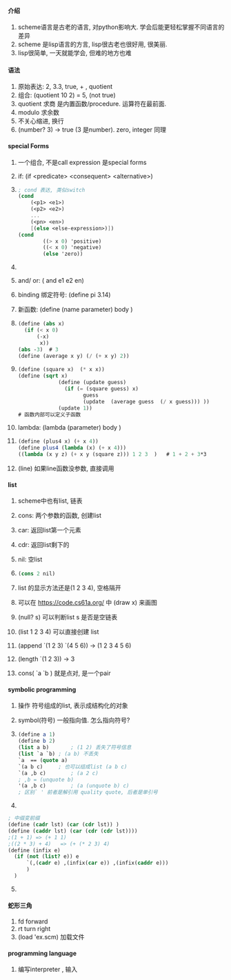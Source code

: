 #### 介绍

1. scheme语言是古老的语言, 对python影响大. 学会后能更轻松掌握不同语言的差异
2. scheme 是lisp语言的方言, lisp很古老也很好用, 很美丽.
3. lisp很简单, 一天就能学会, 但难的地方也难



#### 语法

1. 原始表达: 2, 3.3, true, + , quotient
2. 组合:  (quotient 10 2) = 5, (not true)
3. quotient 求商 是内置函数/procedure. 运算符在最前面.
4. modulo 求余数
5. 不关心缩进, 换行
6. (number? 3)  -> true (3 是number). zero, integer 同理



#### special Forms

1. 一个组合, 不是call expression 是special forms

2. if: (if \<predicate> \<consequent> \<alternative>) 

3. ```scheme
   ; cond 表达, 类似switch
   (cond
       (<p1> <e1>)
       (<p2> <e2>)
       ...
       (<pn> <en>)
       [(else <else-expression>)])
   (cond
           ((> x 0) 'positive)
           ((< x 0) 'negative)
           (else 'zero))
   ```

4. 

5. and/ or: ( and  e1  e2 en)

6. binding 绑定符号: (define pi 3.14)

7. 新函数: (define (name  parameter)  body )

8. ```scheme
   (define (abs x)
     (if (< x 0)
         (-x)
          x))
   (abs -3)  # 3
   (define (average x y) (/ (+ x y) 2))
   ```

9. ```scheme
   (define (square x)  (* x x))
   (define (sqrt x)
                (define (update guess)
                  (if (= (square guess) x)
                        guess
                        (update  (average guess  (/ x guess))) ))
                (update 1))
   # 函数内部可以定义子函数
   ```

10. lambda:  (lambda  (parameter)  body )

11. ```scheme
    (define (plus4 x) (+ x 4))
    (define plus4 (lambda (x) (+ x 4)))
    ((lambda (x y z) (+ x y (square z))) 1 2 3  )	# 1 + 2 + 3*3
    ```

12. (line) 如果line函数没参数, 直接调用

    

#### list

1. scheme中也有list, 链表

2. cons: 两个参数的函数, 创建list

3. car:  返回list第一个元素

4. cdr: 返回list剩下的

5. nil: 空list

6. ```scheme
   (cons 2 nil)
   ```

7. list 的显示方法还是(1 2 3 4), 空格隔开

8. 可以在 https://code.cs61a.org/  中 (draw x) 来画图

9. (null? s) 可以判断list  s 是否是空链表

10. (list 1 2 3 4) 可以直接创建 list

11. (append \`(1 2 3) \`(4 5 6))  -> (1 2 3 4 5 6)

12. (length `(1 2 3))  -> 3 

13. cons( \`a \`b ) 就是点对, 是一个pair

#### symbolic programming

1. 操作 符号组成的list, 表示成结构化的对象

2. symbol(符号) 一般指向值. 怎么指向符号?

3. ```scheme
   (define a 1)
   (define b 2)
   (list a b)		; (1 2) 丢失了符号信息
   (list `a `b)	; (a b) 不丢失
   `a  == (quote a)
   `(a b c)		; 也可以组成list (a b c)
   `(a ,b c)		; (a 2 c)
   ; ,b = (unquote b)
   '(a ,b c) 		; (a (unquote b) c)
   ; 区别` ' 前者是解引用 quality quote, 后者是单引号
   ```

4. 

   ```scheme
   ; 中缀变前缀
   (define (cadr lst) (car (cdr lst)) )
   (define (caddr lst) (car (cdr (cdr lst))))
   ;(1 + 1)	=> (+ 1 1)
   ;((2 * 3) + 4) 	=> (+ (* 2 3) 4)
   (define (infix e)
     (if (not (list? e)) e
         `(,(cadr e) ,(infix(car e)) ,(infix(caddr e)))
         )
     )
   ```

5. 

#### 蛇形三角

1. fd  forward 
2. rt   turn right
3. (load 'ex.scm)  加载文件



#### programming language

1. 编写interpreter , 输入